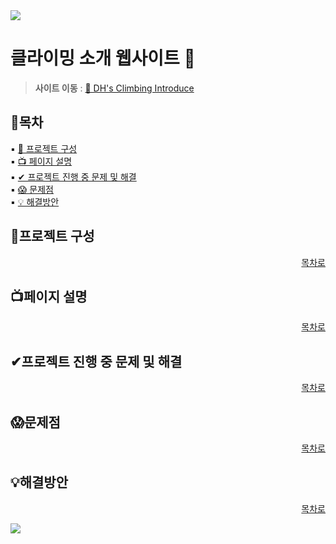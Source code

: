 
<img src="https://capsule-render.vercel.app/api?type=waving&color=auto&height=200&section=header&text=Climbing%20Introduce&fontSize=70" />

# 클라이밍 소개 웹사이트 🧗

><b>사이트 이동</b> : <a href="https://eogks0218.github.io/DH_Climbing/">🧗 DH's Climbing Introduce</a>

## 📌목차

▪ [📂 프로젝트 구성](#프로젝트-구성)  
▪ [📺 페이지 설명](#페이지-설명)  
▪ [✔ 프로젝트 진행 중 문제 및 해결](#프로젝트-진행-중-문제-및-해결)  
▪ [😱 문제점](#문제점)  
▪ [💡 해결방안](#해결방안)  




## 📂프로젝트 구성



<div align="right">
  
[목차로](#목차)

</div>


##  📺페이지 설명


<div align="right">
  
[목차로](#목차)

</div>


## ✔프로젝트 진행 중 문제 및 해결


<div align="right">
  
[목차로](#목차)

</div>


## 😱문제점


<div align="right">
  
[목차로](#목차)

</div>


## 💡해결방안


<div align="right">
  
[목차로](#목차)

</div>


<img src="https://capsule-render.vercel.app/api?type=waving&color=auto&height=200&section=footer" />
